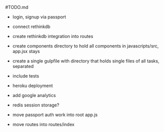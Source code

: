 #TODO.md 

- login, signup via passport

- connect rethinkdb

- create rethinkdb integration into routes

- create components directory to hold all components in javascripts/src, app.jsx stays

- create a single gulpfile with directory that holds single files of all tasks, separated

- include tests

- heroku deployment

- add google analytics

- redis session storage?

- move passport auth work into root app.js

- move routes into routes/index

